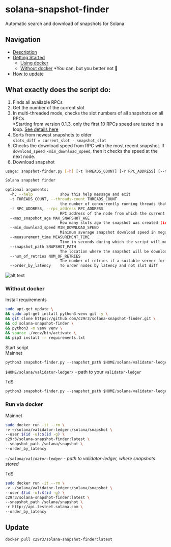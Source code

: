 # solana-snapshot-finder
Automatic search and download of snapshots for Solana  

## Navigation  

* [Description](#what-exactly-does-the-script-do)
* [Getting Started]()
    - [Using docker](#run-via-docker)  
    - [Without docker](#without-docker) *You can, but you better not 🙂
* [How to update](#update)

## What exactly does the script do:  
1. Finds all available RPCs  
2. Get the number of the current slot  
3. In multi-threaded mode, checks the slot numbers of all snapshots on all RPCs  
*Starting from version 0.1.3, only the first 10 RPCs speed are tested in a loop. [See details here](https://github.com/c29r3/solana-snapshot-finder/releases/tag/0.1.3)
5. Sorts from newest snapshots to older  
`slots_diff = current_slot - snapshot_slot`
5. Checks the download speed from RPC with the most recent snapshot. If `download_speed <min_download_speed`, then it checks the speed at the next node.  
6. Download snapshot  
```bash
usage: snapshot-finder.py [-h] [-t THREADS_COUNT] [-r RPC_ADDRESS] [--max_snapshot_age MAX_SNAPSHOT_AGE] [--min_download_speed MIN_DOWNLOAD_SPEED] [--measurement_time MEASUREMENT_TIME] [--snapshot_path SNAPSHOT_PATH] [--num_of_retries NUM_OF_RETRIES] [--order_by_latency]

Solana snapshot finder

optional arguments:
  -h, --help            show this help message and exit
  -t THREADS_COUNT, --threads-count THREADS_COUNT
                        the number of concurrently running threads that check snapshots for rpc nodes
  -r RPC_ADDRESS, --rpc_address RPC_ADDRESS
                        RPC address of the node from which the current slot number will be taken https://api.mainnet-beta.solana.com
  --max_snapshot_age MAX_SNAPSHOT_AGE
                        How many slots ago the snapshot was created (in slots)
  --min_download_speed MIN_DOWNLOAD_SPEED
                        Minimum average snapshot download speed in megabytes
  --measurement_time MEASUREMENT_TIME
                        Time in seconds during which the script will measure the download speed
  --snapshot_path SNAPSHOT_PATH
                        The location where the snapshot will be downloaded (absolute path). Example: /home/ubuntu/solana/validator-ledger
  --num_of_retries NUM_OF_RETRIES
                        The number of retries if a suitable server for downloading the snapshot was not found
  --order_by_latency    To order nodes by latency and not slot diff
```
![alt text](https://raw.githubusercontent.com/c29r3/solana-snapshot-finder/aec9a59a7517a5049fa702675bdc8c770acbef99/2021-07-23_22-38.png?raw=true)

### Without docker   
Install requirements  
```bash
sudo apt-get update \
&& sudo apt-get install python3-venv git -y \
&& git clone https://github.com/c29r3/solana-snapshot-finder.git \
&& cd solana-snapshot-finder \
&& python3 -m venv venv \
&& source ./venv/bin/activate \
&& pip3 install -r requirements.txt
```

Start script  
Mainnet  
```python
python3 snapshot-finder.py --snapshot_path $HOME/solana/validator-ledger
``` 
`$HOME/solana/validator-ledger/` - path to your `validator-ledger`

TdS  
```python
python3 snapshot-finder.py --snapshot_path $HOME/solana/validator-ledger -r http://api.testnet.solana.com
``` 

### Run via docker  
Mainnet  
```bash
sudo docker run -it --rm \
-v ~/solana/validator-ledger:/solana/snapshot \
--user $(id -u):$(id -g) \
c29r3/solana-snapshot-finder:latest \
--snapshot_path /solana/snapshot \
--order_by_latency
```
*`~/solana/validator-ledger` - path to validator-ledger, where snapshots stored*

TdS  
```bash
sudo docker run -it --rm \
-v ~/solana/validator-ledger:/solana/snapshot \
--user $(id -u):$(id -g) \
c29r3/solana-snapshot-finder:latest \
--snapshot_path /solana/snapshot \
-r http://api.testnet.solana.com \
--order_by_latency
```

## Update  
`docker pull c29r3/solana-snapshot-finder:latest`
